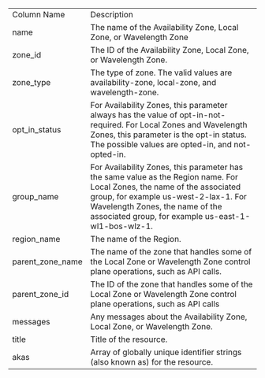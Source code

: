 <table>
	<tr><td>Column Name</td><td>Description</td></tr>
	<tr><td>name</td><td>The name of the Availability Zone, Local Zone, or Wavelength Zone</td></tr>
	<tr><td>zone_id</td><td>The ID of the Availability Zone, Local Zone, or Wavelength Zone.</td></tr>
	<tr><td>zone_type</td><td>The type of zone. The valid values are availability-zone, local-zone, and wavelength-zone.</td></tr>
	<tr><td>opt_in_status</td><td>For Availability Zones, this parameter always has the value of opt-in-not-required. For Local Zones and Wavelength Zones, this parameter is the opt-in status. The possible values are opted-in, and not-opted-in.</td></tr>
	<tr><td>group_name</td><td>For Availability Zones, this parameter has the same value as the Region name. For Local Zones, the name of the associated group, for example us-west-2-lax-1. For Wavelength Zones, the name of the associated group, for example us-east-1-wl1-bos-wlz-1.</td></tr>
	<tr><td>region_name</td><td>The name of the Region.</td></tr>
	<tr><td>parent_zone_name</td><td>The name of the zone that handles some of the Local Zone or Wavelength Zone control plane operations, such as API calls.</td></tr>
	<tr><td>parent_zone_id</td><td>The ID of the zone that handles some of the Local Zone or Wavelength Zone control plane operations, such as API calls</td></tr>
	<tr><td>messages</td><td>Any messages about the Availability Zone, Local Zone, or Wavelength Zone.</td></tr>
	<tr><td>title</td><td>Title of the resource.</td></tr>
	<tr><td>akas</td><td>Array of globally unique identifier strings (also known as) for the resource.</td></tr>
</table>